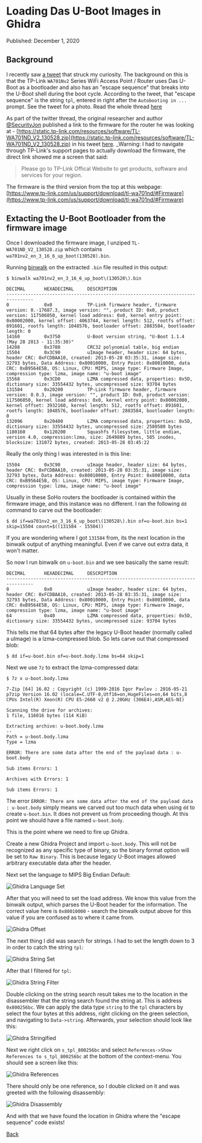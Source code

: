 # Loading Das U-Boot Images in Ghidra

Published: December 1, 2020

## Background

I recently saw [a tweet](https://twitter.com/SecurityJon/status/1333806851067142144) that struck my curiosity.  The background on this is that the TP-Link `WA701Nv2` Series WiFi Access Point / Router uses Das U-Boot as a bootloader and also has an "escape sequence" that breaks into the U-Boot shell during the boot cycle.  According to the tweet, that "escape sequence" is the string `tpl`, entered in right after the `Autobooting in ...` prompt.  See the tweet for a photo.  Read the whole thread [here](https://twitter.com/SecurityJon/status/1333806750722560005)

As part of the twitter thread, the original researcher and author [@SecurityJon](https://twitter.com/securityjon) published a link to the firmware for the router he was looking at - [https://static.tp-link.com/resources/software/TL-WA701ND_V2_130528.zip](https://static.tp-link.com/resources/software/TL-WA701ND_V2_130528.zip) in his tweet [here](https://twitter.com/SecurityJon/status/1333830677062684674). _Warning: I had to navigate through TP-Link's support pages to actually download the firmware, the direct link showed me a screen that said:

>Please go to TP-Link Offical Website to get products, software and services for your region.

The firmware is the third version from the top at this webpage: [https://www.tp-link.com/us/support/download/tl-wa701nd/#Firmware](https://www.tp-link.com/us/support/download/tl-wa701nd/#Firmware)

## Extacting the U-Boot Bootloader from the firmware image

Once I downloaded the firmware image, I unziped `TL-WA701ND_V2_130528.zip` which contains `wa701nv2_en_3_16_6_up_boot(130528).bin`.

Running [binwalk](https://github.com/refirmlabs/binwalk) on the extracted `.bin` file resulted in this output:

```
$ binwalk wa701nv2_en_3_16_6_up_boot\(130528\).bin 

DECIMAL       HEXADECIMAL     DESCRIPTION
--------------------------------------------------------------------------------
0             0x0             TP-Link firmware header, firmware version: 0.-17687.3, image version: "", product ID: 0x0, product version: 117506050, kernel load address: 0x0, kernel entry point: 0x80002000, kernel offset: 4063744, kernel length: 512, rootfs offset: 891601, rootfs length: 1048576, bootloader offset: 2883584, bootloader length: 0
14160         0x3750          U-Boot version string, "U-Boot 1.1.4 (May 28 2013 - 11:35:30)"
14208         0x3780          CRC32 polynomial table, big endian
15504         0x3C90          uImage header, header size: 64 bytes, header CRC: 0xFCDBAA10, created: 2013-05-28 03:35:31, image size: 32793 bytes, Data Address: 0x80010000, Entry Point: 0x80010000, data CRC: 0xB9564E5B, OS: Linux, CPU: MIPS, image type: Firmware Image, compression type: lzma, image name: "u-boot image"
15568         0x3CD0          LZMA compressed data, properties: 0x5D, dictionary size: 33554432 bytes, uncompressed size: 93704 bytes
131584        0x20200         TP-Link firmware header, firmware version: 0.0.3, image version: "", product ID: 0x0, product version: 117506050, kernel load address: 0x0, kernel entry point: 0x80002000, kernel offset: 3932160, kernel length: 512, rootfs offset: 891601, rootfs length: 1048576, bootloader offset: 2883584, bootloader length: 0
132096        0x20400         LZMA compressed data, properties: 0x5D, dictionary size: 33554432 bytes, uncompressed size: 2580580 bytes
1180160       0x120200        Squashfs filesystem, little endian, version 4.0, compression:lzma, size: 2649889 bytes, 585 inodes, blocksize: 131072 bytes, created: 2013-05-28 03:45:22
```

Really the only thing I was interested in is this line:
```
15504         0x3C90          uImage header, header size: 64 bytes, header CRC: 0xFCDBAA10, created: 2013-05-28 03:35:31, image size: 32793 bytes, Data Address: 0x80010000, Entry Point: 0x80010000, data CRC: 0xB9564E5B, OS: Linux, CPU: MIPS, image type: Firmware Image, compression type: lzma, image name: "u-boot image"
```

Usually in these SoHo routers the bootloader is contained within the firmware image, and this instance was no different.  I ran the following `dd` command to carve out the bootloader:

```
$ dd if=wa701nv2_en_3_16_6_up_boot\(130528\).bin of=u-boot.bin bs=1 skip=15504 count=$((131584 - 15504))
```

If you are wondering where I got `131584` from, its the next location in the binwalk output of anything meaningful. Even if we carve out extra data, it won't matter.

So now I run binwalk on `u-boot.bin` and we see basically the same result:

```
DECIMAL       HEXADECIMAL     DESCRIPTION
--------------------------------------------------------------------------------
0             0x0             uImage header, header size: 64 bytes, header CRC: 0xFCDBAA10, created: 2013-05-28 03:35:31, image size: 32793 bytes, Data Address: 0x80010000, Entry Point: 0x80010000, data CRC: 0xB9564E5B, OS: Linux, CPU: MIPS, image type: Firmware Image, compression type: lzma, image name: "u-boot image"
64            0x40            LZMA compressed data, properties: 0x5D, dictionary size: 33554432 bytes, uncompressed size: 93704 bytes
```

This tells me that 64 bytes after the legacy U-Boot header (normally called a uImage) is a lzma-compressed blob.  So lets carve out that compressed blob:

```
$ dd if=u-boot.bin of=u-boot.body.lzma bs=64 skip=1
```

Next we use `7z` to extract the lzma-compressed data:
```
$ 7z x u-boot.body.lzma 

7-Zip [64] 16.02 : Copyright (c) 1999-2016 Igor Pavlov : 2016-05-21
p7zip Version 16.02 (locale=C.UTF-8,Utf16=on,HugeFiles=on,64 bits,8 CPUs Intel(R) Xeon(R) CPU E5-2660 v2 @ 2.20GHz (306E4),ASM,AES-NI)

Scanning the drive for archives:
1 file, 116016 bytes (114 KiB)

Extracting archive: u-boot.body.lzma
--
Path = u-boot.body.lzma
Type = lzma

ERROR: There are some data after the end of the payload data : u-boot.body

Sub items Errors: 1

Archives with Errors: 1

Sub items Errors: 1
```

The error `ERROR: There are some data after the end of the payload data : u-boot.body` simply means we carved out too much data when using `dd` to create `u-boot.bin`.  It does not prevent us from proceeding though.  At this point we should have a file named `u-boot.body`.

This is the point where we need to fire up Ghidra.

Create a new Ghidra Project and import `u-boot.body`.  This will not be recognized as any specific type of binary, so the binary format option will be set to `Raw Binary`. This is because legacy U-Boot images allowed arbitrary executable data after the header.

Next set the language to MIPS Big Endian Default:

![Ghidra Language Set](images/0040/0040-ghidra-language-set.png "Ghidra Language Set")

After that you will need to set the load address. We know this value from the binwalk output, which parses the U-Boot header for the information.  The correct value here is `0x80010000` - search the binwalk output above for this value if you are confused as to where it came from.

![Ghidra Offset](images/0040/0040-ghidra-offset.png "Ghidra Offset")

The next thing I did was search for strings.  I had to set the length down to 3 in order to catch the string `tpl`:

![Ghidra String Set](images/0040/0040-ghidra-string-set.png "Ghidra String Set")

After that I filtered for `tpl`:

![Ghidra String Filter](images/0040/0040-string-search-result.png "Ghidra Image Filter")

Double clicking on the string search result takes me to the location in the disassembler that the string search found the string at.  This is address `0x800256bc`.  We can apply the data type `string` to the `tpl` characters by select the four bytes at this address, right clicking on the green selection, and navigating to `Data->string`.  Afterwards, your selection should look like this:

![Ghidra Stringified](images/0040/0040-ghidra-address-stringified.png "Ghidra Address Stringifed")

Next we right click on `s_tpl_800256bc` and select `References->Show References to s_tpl_800256bc` at the bottom of the context-menu. You should see a screen like this:

![Ghidra References](images/0040/0040-ghidra-references.png "Ghidra References")

There should only be one reference, so I double clicked on it and was greeted with the following disassembly:

![Ghidra Disassembly](images/0040/0040-ghidra-disassembly.png "Ghidra Disassembly")

And with that we have found the location in Ghidra where the "escape sequence" code exists!

[Back](https://nstarke.github.io/)